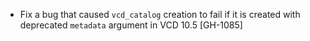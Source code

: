 * Fix a bug that caused `vcd_catalog` creation to fail if it is created with deprecated `metadata` argument in VCD 10.5  [GH-1085]
